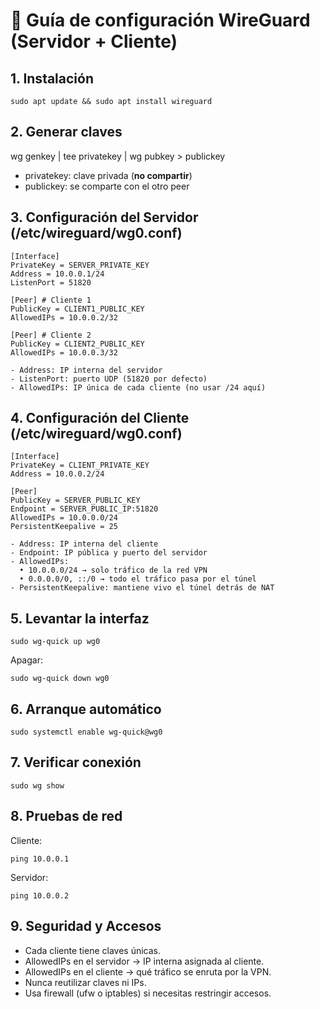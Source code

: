 # 📖 Guía de configuración WireGuard (Servidor + Cliente)

## 1. Instalación
```
sudo apt update && sudo apt install wireguard
```
## 2. Generar claves
wg genkey | tee privatekey | wg pubkey > publickey
- privatekey: clave privada (**no compartir**)  
- publickey: se comparte con el otro peer  

## 3. Configuración del Servidor (/etc/wireguard/wg0.conf)
```
[Interface]
PrivateKey = SERVER_PRIVATE_KEY
Address = 10.0.0.1/24
ListenPort = 51820

[Peer] # Cliente 1
PublicKey = CLIENT1_PUBLIC_KEY
AllowedIPs = 10.0.0.2/32

[Peer] # Cliente 2
PublicKey = CLIENT2_PUBLIC_KEY
AllowedIPs = 10.0.0.3/32

- Address: IP interna del servidor  
- ListenPort: puerto UDP (51820 por defecto)  
- AllowedIPs: IP única de cada cliente (no usar /24 aquí)  
```
## 4. Configuración del Cliente (/etc/wireguard/wg0.conf)
```
[Interface]
PrivateKey = CLIENT_PRIVATE_KEY
Address = 10.0.0.2/24

[Peer]
PublicKey = SERVER_PUBLIC_KEY
Endpoint = SERVER_PUBLIC_IP:51820
AllowedIPs = 10.0.0.0/24
PersistentKeepalive = 25

- Address: IP interna del cliente  
- Endpoint: IP pública y puerto del servidor  
- AllowedIPs:  
  • 10.0.0.0/24 → solo tráfico de la red VPN  
  • 0.0.0.0/0, ::/0 → todo el tráfico pasa por el túnel  
- PersistentKeepalive: mantiene vivo el túnel detrás de NAT  
```
## 5. Levantar la interfaz
```
sudo wg-quick up wg0
```

Apagar:
```
sudo wg-quick down wg0
```
## 6. Arranque automático
```
sudo systemctl enable wg-quick@wg0
```
## 7. Verificar conexión
```
sudo wg show
```

## 8. Pruebas de red
Cliente:
```
ping 10.0.0.1
```
Servidor:
```
ping 10.0.0.2
```

## 9. Seguridad y Accesos
- Cada cliente tiene claves únicas.  
- AllowedIPs en el servidor → IP interna asignada al cliente.  
- AllowedIPs en el cliente → qué tráfico se enruta por la VPN.  
- Nunca reutilizar claves ni IPs.  
- Usa firewall (ufw o iptables) si necesitas restringir accesos.  
